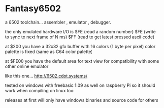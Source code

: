 # Fantasy6502

a 6502 toolchain... assembler , emulator , debugger.

the only emulated hardware I/O is
$FE (read a random number)
$FE (write to sync to next frame of N ms)
$FF (read to get latest pressed ascii code)

at $200 you have a 32x32 gfx buffer
with 16 colors (1 byte per pixel)
color palette is fixed (same as C64 color palette)

at $FE00 you have the default area for text view
for compatibility with some other online emulator

like this one...
http://6502.cdot.systems/

tested on windows with freebasic 1.09
as well on raspberry Pi
so it should work when compiling on linux too

releases at first will only have windows binaries
and source code for others

